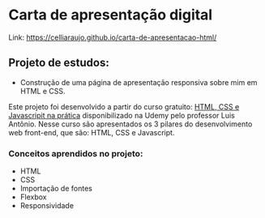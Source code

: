 # Carta de apresentação digital
Link: https://celliaraujo.github.io/carta-de-apresentacao-html/

## Projeto de estudos: 
* Construção de uma página de apresentação responsiva sobre mim em HTML e CSS.

Este projeto foi desenvolvido a partir do curso gratuito: [HTML, CSS e Javascripit na prática](https://www.udemy.com/course/html5-css3-e-javascript-na-pratica-3-projetos/) disponibilizado na Udemy pelo professor Luis Antônio.
Nesse curso são apresentados os 3 pilares do desenvolvimento web front-end, que são: HTML, CSS e Javascript.

### Conceitos aprendidos no projeto:
* HTML
* CSS
* Importação de fontes
* Flexbox
* Responsividade

